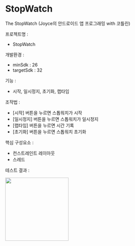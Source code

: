# StopWatch
The StopWatch
(Joyce의 안드로이드 앱 프로그래밍 with 코틀린)

프로젝트명 : 
 - StopWatch
 
개발환경 :
 - minSdk : 26
 - targetSdk : 32
 
 기능 : 
  - 시작, 일시정지, 초기화, 랩타임 
  
 조작법 : 
  - [시작] 버튼을 누르면 스톱워치가 시작
  - [일시정지] 버튼을 누르면 스톱워치가 일시정지
  - [랩타임] 버튼을 누르면 시간 기록
  - [초기화] 버튼을 누르면 스톱워치 초기화
  
 핵심 구성요소 :
  - 컨스트레인트 레이아웃
  - 스레드
  
 테스트 결과 :
 
 <img src = "https://user-images.githubusercontent.com/48520160/203233465-16c6a8ba-f0bd-42ac-acb4-855dd1ae36e9.png" width = "200"/>

